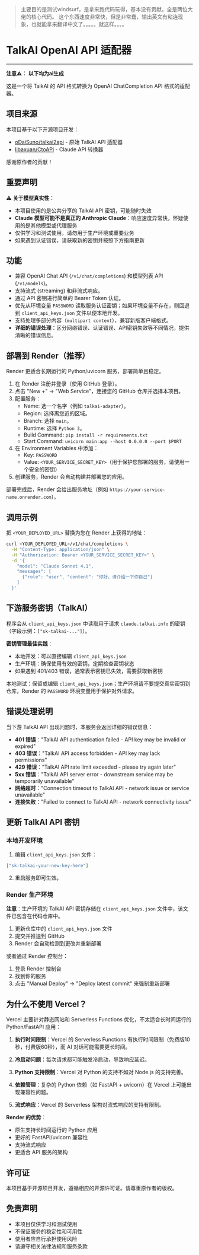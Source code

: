 > 主要目的是测试windsurf，是拿来跑代码玩得，基本没有贡献，全是两位大佬的核心代码。
这个东西速度非常快，但是非常蠢，输出英文有粘连现象，也就能拿来翻译中文了。。。。。就这样。。。。


# TalkAI OpenAI API 适配器
--------

**注意⚠️： 以下均为ai生成**


这是一个将 TalkAI 的 API 格式转换为 OpenAI ChatCompletion API 格式的适配器。

## 项目来源

本项目基于以下开源项目开发：
- [oDaiSuno/talkai2api](https://github.com/oDaiSuno/talkai2api) - 原始 TalkAI API 适配器
- [libaxuan/CtoAPi](https://github.com/libaxuan/CtoAPi) - Claude API 转换器

感谢原作者的贡献！

## 重要声明

⚠️ **关于模型真实性**：
- 本项目使用的是公共分享的 TalkAI API 密钥，可能随时失效
- **Claude 模型可能不是真正的 Anthropic Claude**：响应速度异常快，怀疑使用的是其他模型或代理服务
- 仅供学习和测试使用，请勿用于生产环境或重要业务
- 如果遇到认证错误，请获取新的密钥并按照下方指南更新

## 功能

- 兼容 OpenAI Chat API (`/v1/chat/completions`) 和模型列表 API (`/v1/models`)。
- 支持流式 (streaming) 和非流式响应。
- 通过 API 密钥进行简单的 Bearer Token 认证。
- 优先从环境变量 `PASSWORD` 读取服务认证密钥；如果环境变量不存在，则回退到 `client_api_keys.json` 文件以便本地开发。
- 支持处理多部分内容（`multipart content`），兼容新版客户端格式。
- **详细的错误处理**：区分网络错误、认证错误、API密钥失效等不同情况，提供清晰的错误信息。

## 部署到 Render（推荐）

Render 更适合长期运行的 Python/uvicorn 服务，部署简单且稳定。

1. 在 Render 注册并登录（使用 GitHub 登录）。
2. 点击 "New +" → "Web Service"，连接您的 GitHub 仓库并选择本项目。
3. 配置服务：
   - Name: 选一个名字（例如 `talkai-adapter`）。
   - Region: 选择离您近的区域。
   - Branch: 选择 `main`。
   - Runtime: 选择 `Python 3`。
   - Build Command: `pip install -r requirements.txt`
   - Start Command: `uvicorn main:app --host 0.0.0.0 --port $PORT`
4. 在 Environment Variables 中添加：
   - Key: `PASSWORD`
   - Value: `<YOUR_SERVICE_SECRET_KEY>`（用于保护您部署的服务，请使用一个安全的密钥）
5. 创建服务，Render 会自动构建并部署您的应用。

部署完成后，Render 会给出服务地址（例如 `https://your-service-name.onrender.com`）。

## 调用示例

把 `<YOUR_DEPLOYED_URL>` 替换为您在 Render 上获得的地址：

```bash
curl <YOUR_DEPLOYED_URL>/v1/chat/completions \
  -H "Content-Type: application/json" \
  -H "Authorization: Bearer <YOUR_SERVICE_SECRET_KEY>" \
  -d '{
    "model": "Claude Sonnet 4.1",
    "messages": [
      {"role": "user", "content": "你好，请介绍一下你自己"}
    ]
  }'
```

## 下游服务密钥（TalkAI）

程序会从 `client_api_keys.json` 中读取用于请求 `claude.talkai.info` 的密钥（字段示例：`["sk-talkai-..."]`）。

**密钥管理最佳实践**：
- 本地开发：可以直接编辑 `client_api_keys.json`
- 生产环境：确保使用有效的密钥，定期检查密钥状态
- 如果遇到 401/403 错误，通常表示密钥已失效，需要获取新密钥

本地测试：保留或编辑 `client_api_keys.json`；生产环境请不要提交真实密钥到仓库，Render 的 `PASSWORD` 环境变量用于保护对外请求。

## 错误处理说明

当下游 TalkAI API 出现问题时，本服务会返回详细的错误信息：

- **401 错误**："TalkAI API authentication failed - API key may be invalid or expired"
- **403 错误**："TalkAI API access forbidden - API key may lack permissions"
- **429 错误**："TalkAI API rate limit exceeded - please try again later"
- **5xx 错误**："TalkAI API server error - downstream service may be temporarily unavailable"
- **网络超时**："Connection timeout to TalkAI API - network issue or service unavailable"
- **连接失败**："Failed to connect to TalkAI API - network connectivity issue"

## 更新 TalkAI API 密钥

### 本地开发环境

1. 编辑 `client_api_keys.json` 文件：
```json
["sk-talkai-your-new-key-here"]
```

2. 重启服务即可生效。

### Render 生产环境

**注意**：生产环境的 TalkAI API 密钥存储在 `client_api_keys.json` 文件中，该文件已包含在代码仓库中。

1. 更新仓库中的 `client_api_keys.json` 文件
2. 提交并推送到 GitHub
3. Render 会自动检测到更改并重新部署

或者通过 Render 控制台：
1. 登录 Render 控制台
2. 找到你的服务
3. 点击 "Manual Deploy" → "Deploy latest commit" 来强制重新部署

## 为什么不使用 Vercel？

Vercel 主要针对静态网站和 Serverless Functions 优化，不太适合长时间运行的 Python/FastAPI 应用：

1. **执行时间限制**：Vercel 的 Serverless Functions 有执行时间限制（免费版10秒，付费版60秒），而 AI 对话可能需要更长时间。

2. **冷启动问题**：每次请求都可能触发冷启动，导致响应延迟。

3. **Python 支持限制**：Vercel 对 Python 的支持不如对 Node.js 的支持完善。

4. **依赖管理**：复杂的 Python 依赖（如 FastAPI + uvicorn）在 Vercel 上可能出现兼容性问题。

5. **流式响应**：Vercel 的 Serverless 架构对流式响应的支持有限制。

**Render 的优势**：
- 原生支持长时间运行的 Python 应用
- 更好的 FastAPI/uvicorn 兼容性
- 支持流式响应
- 更适合 API 服务的架构

## 许可证

本项目基于开源项目开发，遵循相应的开源许可证。请尊重原作者的版权。

## 免责声明

- 本项目仅供学习和测试使用
- 不保证服务的稳定性和可用性
- 使用者应自行承担使用风险
- 请遵守相关法律法规和服务条款
